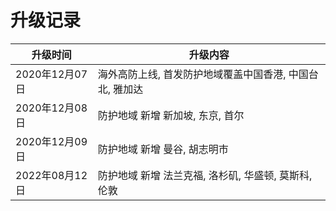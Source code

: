 

# 升级记录

| 升级时间       | 升级内容                                   |
| -------------- | ------------------------------------------ |
| 2020年12月07日 | 海外高防上线, 首发防护地域覆盖中国香港, 中国台北, 雅加达|
| 2020年12月08日 | 防护地域 新增 新加坡, 东京, 首尔 |
| 2020年12月09日 | 防护地域 新增 曼谷, 胡志明市|
| 2022年08月12日 | 防护地域 新增 法兰克福, 洛杉矶, 华盛顿, 莫斯科, 伦敦|